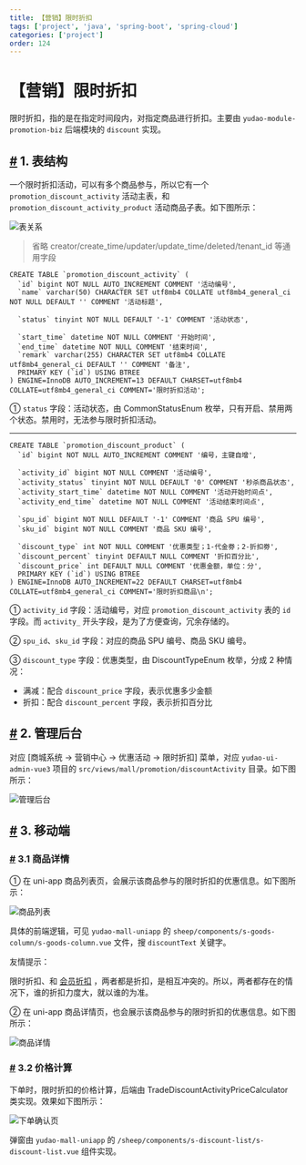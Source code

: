 ```yaml
---
title: 【营销】限时折扣
tags: ['project', 'java', 'spring-boot', 'spring-cloud']
categories: ['project']
order: 124
---
```

# 【营销】限时折扣

限时折扣，指的是在指定时间段内，对指定商品进行折扣。主要由 `yudao-module-promotion-biz` 后端模块的 `discount` 实现。

 ## [#](#_1-表结构) 1. 表结构

 一个限时折扣活动，可以有多个商品参与，所以它有一个 `promotion_discount_activity` 活动主表，和 `promotion_discount_activity_product` 活动商品子表。如下图所示：

 ![表关系](https://cloud.iocoder.cn/img/%E5%95%86%E5%9F%8E%E6%89%8B%E5%86%8C/%E9%99%90%E6%97%B6%E6%8A%98%E6%89%A3/%E8%A1%A8%E5%85%B3%E7%B3%BB.png)

 
> 省略 creator/create\_time/updater/update\_time/deleted/tenant\_id 等通用字段

 
```
CREATE TABLE `promotion_discount_activity` (
  `id` bigint NOT NULL AUTO_INCREMENT COMMENT '活动编号',
  `name` varchar(50) CHARACTER SET utf8mb4 COLLATE utf8mb4_general_ci NOT NULL DEFAULT '' COMMENT '活动标题',
  
  `status` tinyint NOT NULL DEFAULT '-1' COMMENT '活动状态',
  
  `start_time` datetime NOT NULL COMMENT '开始时间',
  `end_time` datetime NOT NULL COMMENT '结束时间',
  `remark` varchar(255) CHARACTER SET utf8mb4 COLLATE utf8mb4_general_ci DEFAULT '' COMMENT '备注',
  PRIMARY KEY (`id`) USING BTREE
) ENGINE=InnoDB AUTO_INCREMENT=13 DEFAULT CHARSET=utf8mb4 COLLATE=utf8mb4_general_ci COMMENT='限时折扣活动';

```
① `status` 字段：活动状态，由 CommonStatusEnum 枚举，只有开启、禁用两个状态。禁用时，无法参与限时折扣活动。

 

---

 
```
CREATE TABLE `promotion_discount_product` (
  `id` bigint NOT NULL AUTO_INCREMENT COMMENT '编号，主键自增',
  
  `activity_id` bigint NOT NULL COMMENT '活动编号',
  `activity_status` tinyint NOT NULL DEFAULT '0' COMMENT '秒杀商品状态',
  `activity_start_time` datetime NOT NULL COMMENT '活动开始时间点',
  `activity_end_time` datetime NOT NULL COMMENT '活动结束时间点',
  
  `spu_id` bigint NOT NULL DEFAULT '-1' COMMENT '商品 SPU 编号',
  `sku_id` bigint NOT NULL COMMENT '商品 SKU 编号',
  
  `discount_type` int NOT NULL COMMENT '优惠类型；1-代金劵；2-折扣劵',
  `discount_percent` tinyint DEFAULT NULL COMMENT '折扣百分比',
  `discount_price` int DEFAULT NULL COMMENT '优惠金额，单位：分',
  PRIMARY KEY (`id`) USING BTREE
) ENGINE=InnoDB AUTO_INCREMENT=22 DEFAULT CHARSET=utf8mb4 COLLATE=utf8mb4_general_ci COMMENT='限时折扣商品\n';

```
① `activity_id` 字段：活动编号，对应 `promotion_discount_activity` 表的 `id` 字段。而 `activity_` 开头字段，是为了方便查询，冗余存储的。

 ② `spu_id`、`sku_id` 字段：对应的商品 SPU 编号、商品 SKU 编号。

 ③ `discount_type` 字段：优惠类型，由 DiscountTypeEnum 枚举，分成 2 种情况：

 * 满减：配合 `discount_price` 字段，表示优惠多少金额
* 折扣：配合 `discount_percent` 字段，表示折扣百分比

 ## [#](#_2-管理后台) 2. 管理后台

 对应 [商城系统 -> 营销中心 -> 优惠活动 -> 限时折扣] 菜单，对应 `yudao-ui-admin-vue3` 项目的 `src/views/mall/promotion/discountActivity` 目录。如下图所示：

 ![管理后台](https://cloud.iocoder.cn/img/%E5%95%86%E5%9F%8E%E6%89%8B%E5%86%8C/%E9%99%90%E6%97%B6%E6%8A%98%E6%89%A3/%E7%AE%A1%E7%90%86%E5%90%8E%E5%8F%B0.png)

 ## [#](#_3-移动端) 3. 移动端

 ### [#](#_3-1-商品详情) 3.1 商品详情

 ① 在 uni-app 商品列表页，会展示该商品参与的限时折扣的优惠信息。如下图所示：

 ![商品列表](https://cloud.iocoder.cn/img/%E5%95%86%E5%9F%8E%E6%89%8B%E5%86%8C/%E9%99%90%E6%97%B6%E6%8A%98%E6%89%A3/%E5%95%86%E5%93%81%E5%88%97%E8%A1%A8.png)

 具体的前端逻辑，可见 `yudao-mall-uniapp` 的 `sheep/components/s-goods-column/s-goods-column.vue` 文件，搜 `discountText` 关键字。

 友情提示：

 限时折扣、和 [会员折扣](/member/level) ，两者都是折扣，是相互冲突的。所以，两者都存在的情况下，谁的折扣力度大，就以谁的为准。

 ② 在 uni-app 商品详情页，也会展示该商品参与的限时折扣的优惠信息。如下图所示：

 ![商品详情](https://cloud.iocoder.cn/img/%E5%95%86%E5%9F%8E%E6%89%8B%E5%86%8C/%E9%99%90%E6%97%B6%E6%8A%98%E6%89%A3/%E5%95%86%E5%93%81%E8%AF%A6%E6%83%85.png)

 ### [#](#_3-2-价格计算) 3.2 价格计算

 下单时，限时折扣的价格计算，后端由 TradeDiscountActivityPriceCalculator 类实现。效果如下图所示：

 ![下单确认页](https://cloud.iocoder.cn/img/%E5%95%86%E5%9F%8E%E6%89%8B%E5%86%8C/%E9%99%90%E6%97%B6%E6%8A%98%E6%89%A3/%E4%B8%8B%E5%8D%95%E7%A1%AE%E8%AE%A4%E9%A1%B5.png)

 弹窗由 `yudao-mall-uniapp` 的 `/sheep/components/s-discount-list/s-discount-list.vue` 组件实现。


